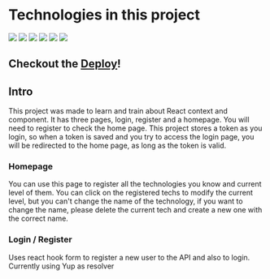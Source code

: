 # Technologies in this project
<div>
<img src="https://img.shields.io/badge/React-20232A?style=for-the-badge&logo=react&logoColor=61DAFB"/>
<img src="https://img.shields.io/badge/styled--components-DB7093?style=for-the-badge&logo=styled-components&logoColor=white"/>
<img src="https://img.shields.io/badge/React_Router-CA4245?style=for-the-badge&logo=react-router&logoColor=white"/>
<img src="https://img.shields.io/badge/JWT-000000?style=for-the-badge&logo=JSON%20web%20tokens&logoColor=white"/>
<img src="https://img.shields.io/badge/Insomnia-5849be?style=for-the-badge&logo=Insomnia&logoColor=white"/>
<img src="https://img.shields.io/badge/Yarn-2C8EBB?style=for-the-badge&logo=yarn&logoColor=white"/>
</div>

## Checkout the [Deploy](https://react-entrega-kenzie-hub-ricardocza.vercel.app/)!

## Intro
This project was made to learn and train about React context and component.
It has three pages, login, register and a homepage. 
You will need to register to check the home page.
This project stores a token as you login, so when a token is saved and you try to access the login page,
you will be redirected to the home page, as long as the token is valid.

### Homepage
You can use this page to register all the technologies you know and current level of them.
You can click on the registered techs to modify the current level, but you can't change the name of the technology, 
if you want to change the name, please delete the current tech and create a new one with the correct name.

### Login / Register 
Uses react hook form to register a new user to the API and also to login.
Currently using Yup as resolver
